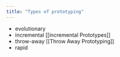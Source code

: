 ```yaml
---
title: "Types of prototyping"
---
```

- evolutionary
 - incremental [[incremental Prototypes]]
 -  throw-away [[Throw Away Prototyping]]
 -  rapid